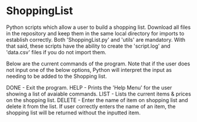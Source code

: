 # ShoppingList

Python scripts which allow a user to build a shopping list. Download all files in the repository and keep them in the same local directory for imports to establish correctly. Both 'ShoppingList.py' and 'utils' are mandatory. With that said, these scripts have the ability to create the 'script.log' and 'data.csv' files if you do not import them.

Below are the current commands of the program. Note that if the user does not input one of the below options, Python will interpret the input as needing to be added to the Shopping list. 

DONE - Exit the program.
HELP - Prints the 'Help Menu' for the user showing a list of avaiable commands.
LIST - Lists the current items & prices on the shopping list.
DELETE - Enter the name of item on shopping list and delete it from the list. If user correctly enters the name of an item, the shopping list will be returned without the inputted item.
